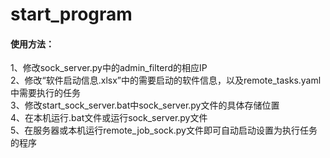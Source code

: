 # start_program
#### 使用方法：
1、修改sock_server.py中的admin_filterd的相应IP  
2、修改“软件启动信息.xlsx”中的需要启动的软件信息，以及remote_tasks.yaml中需要执行的任务  
3、修改start_sock_server.bat中sock_server.py文件的具体存储位置  
4、在本机运行.bat文件或运行sock_server.py文件  
5、在服务器或本机运行remote_job_sock.py文件即可自动启动设置为执行任务的程序  
